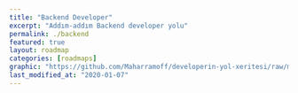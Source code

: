 ```yaml
---
title: "Backend Developer" 
excerpt: "Addım-addım Backend developer yolu"
permalink: ./backend
featured: true
layout: roadmap
categories: [roadmaps]
graphic: "https://github.com/Maharramoff/developerin-yol-xeritesi/raw/master/img/backend-transparent.png"
last_modified_at: "2020-01-07"
---
```

